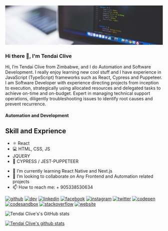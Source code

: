 ![Automation and Development](https://github.com/clivetc/clivetc/blob/main/banner.jpg)

### Hi there 👋, I'm Tendai Clive

 Hi, I’m Tendai Clive from Zimbabwe, and I do Automation and Software Development. I really enjoy learning new cool stuff and I have experience in JavaScript (TypeScript) frameworks such as React, Cypress and Puppeteer. I am Software Developer with experience directing projects from inception to execution, strategically using allocated resources and delegated tasks to achieve on-time and on-budget. Expert in managing technical support operations, diligently troubleshooting issues to identify root causes and prevent recurrence.
 
 #### Automation and Development
 
 ## Skill and Exprience
 * ⚛ React
 * 💻 HTML, CSS, JS
 * JQUERY
 * 🧪 CYPRESS / JEST-PUPPETEER 

- 🌱 I’m currently learning React Native and Next.js 
- 👯 I’m looking to collaborate on Any Frontend and Automation related projects 
- 📫 How to reach me: + 905338530634 


[<img src='https://cdn.jsdelivr.net/npm/simple-icons@3.0.1/icons/github.svg' alt='github' height='40'>](https://github.com/clivetc)  [<img src='https://cdn.jsdelivr.net/npm/simple-icons@3.0.1/icons/hashnode.svg' alt='dev' height='40'>](clivetc.hashnode.dev)  [<img src='https://cdn.jsdelivr.net/npm/simple-icons@3.0.1/icons/linkedin.svg' alt='linkedin' height='40'>](https://www.linkedin.com/in/https://www.linkedin.com/in/tendai-clive-chikwape-523b3a55//)  [<img src='https://cdn.jsdelivr.net/npm/simple-icons@3.0.1/icons/facebook.svg' alt='facebook' height='40'>](https://www.facebook.com/tchikwape)  [<img src='https://cdn.jsdelivr.net/npm/simple-icons@3.0.1/icons/instagram.svg' alt='instagram' height='40'>](https://www.instagram.com/tendai_clive/)  [<img src='https://cdn.jsdelivr.net/npm/simple-icons@3.0.1/icons/twitter.svg' alt='twitter' height='40'>](https://twitter.com/https://twitter.com/clive_tendai)  [<img src='https://cdn.jsdelivr.net/npm/simple-icons@3.0.1/icons/codepen.svg' alt='codepen' height='40'>](https://codepen.io/clivetendai)  [<img src='https://cdn.jsdelivr.net/npm/simple-icons@3.0.1/icons/codesandbox.svg' alt='codesandbox' height='40'>](https://codesandbox.io/u/https://codesandbox.io/u/clivetc)  [<img src='https://cdn.jsdelivr.net/npm/simple-icons@3.0.1/icons/stackoverflow.svg' alt='stackoverflow' height='40'>](https://stackoverflow.com/users/https://stackoverflow.com/users/12559369/tcee)  [<img src='https://cdn.jsdelivr.net/npm/simple-icons@3.0.1/icons/icloud.svg' alt='website' height='40'>](clivetc@github.io)  





![Tendai Clive's's GitHub stats](https://github-readme-stats.vercel.app/api?username=clivetc&show_icons=true&theme=radical)

[![Tendai Clive's github stats](https://github-readme-stats.vercel.app/api?username=clivetc)](https://github.com/clivetc/github-readme-stats)


